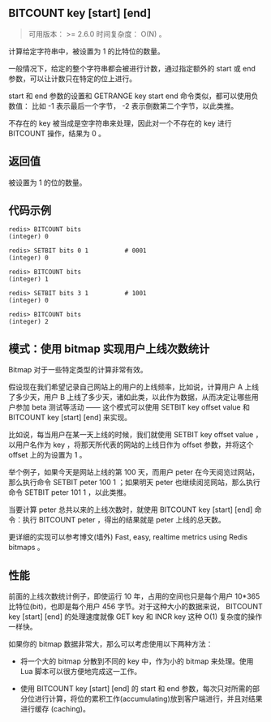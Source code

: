 ## BITCOUNT key [start] [end]
>可用版本： >= 2.6.0
>时间复杂度： O(N) 。

计算给定字符串中，被设置为 1 的比特位的数量。

一般情况下，给定的整个字符串都会被进行计数，通过指定额外的 start 或 end 参数，可以让计数只在特定的位上进行。

start 和 end 参数的设置和 GETRANGE key start end 命令类似，都可以使用负数值： 比如 -1 表示最后一个字节， -2 表示倒数第二个字节，以此类推。

不存在的 key 被当成是空字符串来处理，因此对一个不存在的 key 进行 BITCOUNT 操作，结果为 0 。

## 返回值
被设置为 1 的位的数量。


## 代码示例
```shell script
redis> BITCOUNT bits
(integer) 0

redis> SETBIT bits 0 1          # 0001
(integer) 0

redis> BITCOUNT bits
(integer) 1

redis> SETBIT bits 3 1          # 1001
(integer) 0

redis> BITCOUNT bits
(integer) 2
```

## 模式：使用 bitmap 实现用户上线次数统计
Bitmap 对于一些特定类型的计算非常有效。

假设现在我们希望记录自己网站上的用户的上线频率，比如说，计算用户 A 上线了多少天，用户 B 上线了多少天，诸如此类，以此作为数据，从而决定让哪些用户参加 beta 测试等活动 —— 这个模式可以使用 SETBIT key offset value 和 BITCOUNT key [start] [end] 来实现。

比如说，每当用户在某一天上线的时候，我们就使用 SETBIT key offset value ，以用户名作为 key ，将那天所代表的网站的上线日作为 offset 参数，并将这个 offset 上的为设置为 1 。

举个例子，如果今天是网站上线的第 100 天，而用户 peter 在今天阅览过网站，那么执行命令 SETBIT peter 100 1 ；如果明天 peter 也继续阅览网站，那么执行命令 SETBIT peter 101 1 ，以此类推。

当要计算 peter 总共以来的上线次数时，就使用 BITCOUNT key [start] [end] 命令：执行 BITCOUNT peter ，得出的结果就是 peter 上线的总天数。

更详细的实现可以参考博文(墙外) Fast, easy, realtime metrics using Redis bitmaps 。

## 性能

前面的上线次数统计例子，即使运行 10 年，占用的空间也只是每个用户 10*365 比特位(bit)，也即是每个用户 456 字节。对于这种大小的数据来说， BITCOUNT key [start] [end] 的处理速度就像 GET key 和 INCR key 这种 O(1) 复杂度的操作一样快。

如果你的 bitmap 数据非常大，那么可以考虑使用以下两种方法：

- 将一个大的 bitmap 分散到不同的 key 中，作为小的 bitmap 来处理。使用 Lua 脚本可以很方便地完成这一工作。

- 使用 BITCOUNT key [start] [end] 的 start 和 end 参数，每次只对所需的部分位进行计算，将位的累积工作(accumulating)放到客户端进行，并且对结果进行缓存 (caching)。